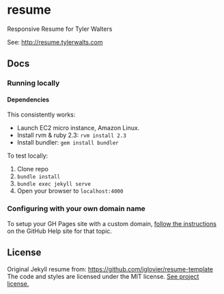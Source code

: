 # resume

Responsive Resume for Tyler Walters

See:  http://resume.tylerwalts.com

## Docs

### Running locally

#### Dependencies

This consistently works:
* Launch EC2 micro instance, Amazon Linux.
* Install rvm & ruby 2.3: `rvm install 2.3`
* Install bundler: `gem install bundler`

To test locally:

1. Clone repo
1. `bundle install`
1. `bundle exec jekyll serve`
1. Open your browser to `localhost:4000`

### Configuring with your own domain name

To setup your GH Pages site with a custom domain, [follow the instructions](https://help.github.com/articles/setting-up-a-custom-domain-with-github-pages/) on the GitHub Help site for that topic.

## License

Original Jekyll resume from:  https://github.com/jglovier/resume-template
The code and styles are licensed under the MIT license. [See project license.](LICENSE)
